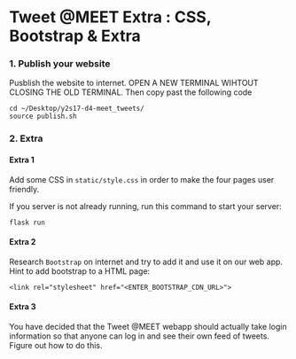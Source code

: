 # Tweet @MEET Extra : CSS, Bootstrap & Extra

### 1. Publish your website

Pusblish the website to internet.
OPEN A NEW TERMINAL WIHTOUT CLOSING THE OLD TERMINAL. Then copy past the following code
```
cd ~/Desktop/y2s17-d4-meet_tweets/
source publish.sh
```

### 2. Extra

#### Extra 1

Add some CSS in `static/style.css` in order to make the four pages user friendly.

If you server is not already running, run this command to start your server:
```
flask run
```

#### Extra 2

Research `Bootstrap` on internet and try to add it and use it on our web app.
Hint to add bootstrap to a HTML page:
```
<link rel="stylesheet" href="<ENTER_BOOTSTRAP_CDN_URL>">
```

#### Extra 3

You have decided that the Tweet @MEET webapp should actually take login information so that 
anyone can log in and see their own feed of tweets. Figure out how to do this.
